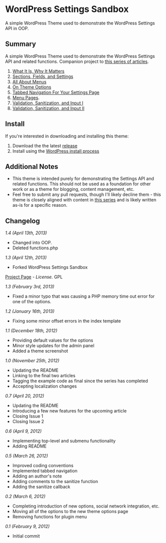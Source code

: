 # WordPress Settings Sandbox

A simple WordPress Theme used to demonstrate the WordPress Settings API in OOP.

## Summary

A simple WordPress Theme used to demonstrate the WordPress Settings API and related functions. Companion project to [this series of articles](http://wp.tutsplus.com/series/the-complete-guide-to-the-wordpress-settings-api/).

1. [What It Is, Why It Matters](http://wp.tutsplus.com/tutorials/the-complete-guide-to-the-wordpress-settings-api-part-1/)
2. [Sections, Fields, and Settings](http://wp.tutsplus.com/tutorials/the-complete-guide-to-the-wordpress-settings-api-part-2-sections-fields-and-settings/)
3. [All About Menus](http://wp.tutsplus.com/tutorials/the-complete-guide-to-the-wordpress-settings-api-part-3-all-about-menus/)
4. [On Theme Options](http://wp.tutsplus.com/tutorials/the-complete-guide-to-the-wordpress-settings-api-part-4-on-theme-options/)
5. [Tabbed Navigation For Your Settings Page](http://wp.tutsplus.com/tutorials/the-complete-guide-to-the-wordpress-settings-api-part-5-tabbed-navigation-for-your-settings-page/)
6. [Menu Pages](http://wp.tutsplus.com/tutorials/the-complete-guide-to-the-wordpress-settings-api-part-6-menu-pages/).
7. [Validation, Sanitization, and Input I](http://wp.tutsplus.com/tutorials/the-complete-guide-to-the-wordpress-settings-api-part-7-validation-sanitisation-and-input-i/)
8. [Validation, Sanitization, and Input II](http://wp.tutsplus.com/tutorials/the-complete-guide-to-the-wordpress-settings-api-part-8-validation-sanitisation-and-input-ii/)

## Install

If you're interested in downloading and installing this theme:

1. Download the the latest [release](https://github.com/tommcfarlin/WordPress-Settings-Sandbox/zipball/master)
2. Install using the [WordPress install process](http://codex.wordpress.org/Using_Themes#Adding_New_Themes)

## Additional Notes

* This theme is intended purely for demonstrating the Settings API and related functions. This should not be used as a foundation for other work or as a theme for blogging, content management, etc.
* Feel free to submit any pull requests, though I'll likely decline them - this theme is closely aligned with content in [this series](http://wp.tutsplus.com/series/the-complete-guide-to-the-wordpress-settings-api/) and is likely written as-is for a specific reason.

## Changelog

_1.4 (April 13th, 2013)_
* Changed into OOP.
* Deleted functions.php

_1.3 (April 12th, 2013)_
*  Forked WordPress Settings Sandbox

[Project Page](http://tommcfarlin.com/wordpress-settings-api-example/) - *License.* GPL

_1.3 (February 3rd, 2013)_

* Fixed a minor typo that was causing a PHP memory time out error for one of the options.

_1.2 (January 16th, 2013)_

* Fixing some minor offset errors in the index template

_1.1 (December 18th, 2012)_

* Providing default values for the options
* Minor style updates for the admin panel
* Added a theme screenshot

_1.0 (November 25th, 2012)_

* Updating the README
* Linking to the final two articles
* Tagging the example code as final since the series has completed
* Accepting localization changes

_0.7 (April 20, 2012)_

* Updating the README
* Introducing a few new features for the upcoming article
* Closing Issue 1
* Closing Issue 2

_0.6 (April 9, 2012)_

* Implementing top-level and submenu functionality
* Adding README

_0.5 (March 26, 2012)_

* Improved coding conventions
* Implemented tabbed navigation
* Adding an author's note
* Adding comments to the sanitize function
* Adding the sanitize callback

_0.2 (March  6, 2012)_

* Completing introduction of new options, social network integration, etc.
* Moving all of the options to the new theme options page
* Removing functions for plugin menu

_0.1 (February 9, 2012)_

* Initial commit